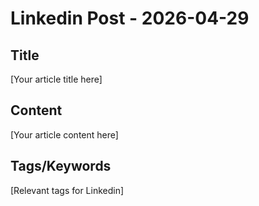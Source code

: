# Linkedin Post - 2026-04-29

## Title
[Your article title here]

## Content
[Your article content here]

## Tags/Keywords
[Relevant tags for Linkedin]
